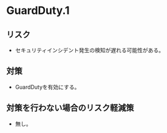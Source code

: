 # GuardDuty.1

## リスク

- セキュリティインシデント発生の検知が遅れる可能性がある。

## 対策

- GuardDutyを有効にする。

## 対策を行わない場合のリスク軽減策

- 無し。

